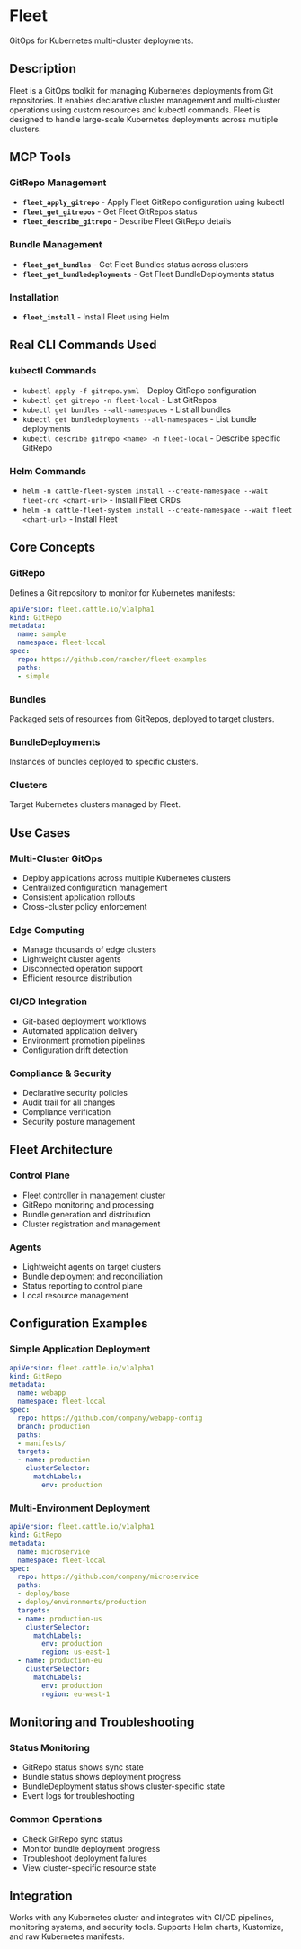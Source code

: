 # Fleet

GitOps for Kubernetes multi-cluster deployments.

## Description

Fleet is a GitOps toolkit for managing Kubernetes deployments from Git repositories. It enables declarative cluster management and multi-cluster operations using custom resources and kubectl commands. Fleet is designed to handle large-scale Kubernetes deployments across multiple clusters.

## MCP Tools

### GitRepo Management
- **`fleet_apply_gitrepo`** - Apply Fleet GitRepo configuration using kubectl
- **`fleet_get_gitrepos`** - Get Fleet GitRepos status
- **`fleet_describe_gitrepo`** - Describe Fleet GitRepo details

### Bundle Management
- **`fleet_get_bundles`** - Get Fleet Bundles status across clusters
- **`fleet_get_bundledeployments`** - Get Fleet BundleDeployments status

### Installation
- **`fleet_install`** - Install Fleet using Helm

## Real CLI Commands Used

### kubectl Commands
- `kubectl apply -f gitrepo.yaml` - Deploy GitRepo configuration
- `kubectl get gitrepo -n fleet-local` - List GitRepos
- `kubectl get bundles --all-namespaces` - List all bundles
- `kubectl get bundledeployments --all-namespaces` - List bundle deployments
- `kubectl describe gitrepo <name> -n fleet-local` - Describe specific GitRepo

### Helm Commands
- `helm -n cattle-fleet-system install --create-namespace --wait fleet-crd <chart-url>` - Install Fleet CRDs
- `helm -n cattle-fleet-system install --create-namespace --wait fleet <chart-url>` - Install Fleet

## Core Concepts

### GitRepo
Defines a Git repository to monitor for Kubernetes manifests:
```yaml
apiVersion: fleet.cattle.io/v1alpha1
kind: GitRepo
metadata:
  name: sample
  namespace: fleet-local
spec:
  repo: https://github.com/rancher/fleet-examples
  paths:
  - simple
```

### Bundles
Packaged sets of resources from GitRepos, deployed to target clusters.

### BundleDeployments
Instances of bundles deployed to specific clusters.

### Clusters
Target Kubernetes clusters managed by Fleet.

## Use Cases

### Multi-Cluster GitOps
- Deploy applications across multiple Kubernetes clusters
- Centralized configuration management
- Consistent application rollouts
- Cross-cluster policy enforcement

### Edge Computing
- Manage thousands of edge clusters
- Lightweight cluster agents
- Disconnected operation support
- Efficient resource distribution

### CI/CD Integration
- Git-based deployment workflows
- Automated application delivery
- Environment promotion pipelines
- Configuration drift detection

### Compliance & Security
- Declarative security policies
- Audit trail for all changes
- Compliance verification
- Security posture management

## Fleet Architecture

### Control Plane
- Fleet controller in management cluster
- GitRepo monitoring and processing
- Bundle generation and distribution
- Cluster registration and management

### Agents
- Lightweight agents on target clusters
- Bundle deployment and reconciliation
- Status reporting to control plane
- Local resource management

## Configuration Examples

### Simple Application Deployment
```yaml
apiVersion: fleet.cattle.io/v1alpha1
kind: GitRepo
metadata:
  name: webapp
  namespace: fleet-local
spec:
  repo: https://github.com/company/webapp-config
  branch: production
  paths:
  - manifests/
  targets:
  - name: production
    clusterSelector:
      matchLabels:
        env: production
```

### Multi-Environment Deployment
```yaml
apiVersion: fleet.cattle.io/v1alpha1
kind: GitRepo
metadata:
  name: microservice
  namespace: fleet-local
spec:
  repo: https://github.com/company/microservice
  paths:
  - deploy/base
  - deploy/environments/production
  targets:
  - name: production-us
    clusterSelector:
      matchLabels:
        env: production
        region: us-east-1
  - name: production-eu
    clusterSelector:
      matchLabels:
        env: production
        region: eu-west-1
```

## Monitoring and Troubleshooting

### Status Monitoring
- GitRepo status shows sync state
- Bundle status shows deployment progress
- BundleDeployment status shows cluster-specific state
- Event logs for troubleshooting

### Common Operations
- Check GitRepo sync status
- Monitor bundle deployment progress
- Troubleshoot deployment failures
- View cluster-specific resource state

## Integration

Works with any Kubernetes cluster and integrates with CI/CD pipelines, monitoring systems, and security tools. Supports Helm charts, Kustomize, and raw Kubernetes manifests.